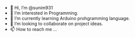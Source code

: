 - 👋 Hi, I’m @sunim931
- 👀 I’m interested in Programming.
- 🌱 I’m currently learning Arduino prohgramming language.
- 💞️ I’m looking to collaborate on project ideas.
- 📫 How to reach me ...

<!---
sunim931/sunim931 is a ✨ special ✨ repository because its `README.md` (this file) appears on your GitHub profile.
You can click the Preview link to take a look at your changes.
--->
